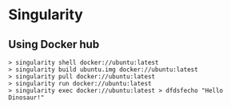# Singularity

## Using Docker hub

``` Shell
> singularity shell docker://ubuntu:latest
> singularity build ubuntu.img docker://ubuntu:latest
> singularity pull docker://ubuntu:latest
> singularity run docker://ubuntu:latest
> singularity exec docker://ubuntu:latest > dfdsfecho "Hello Dinosaur!"

```
